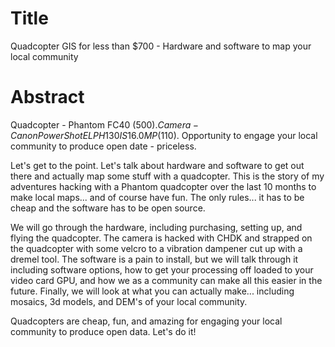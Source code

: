 Title
=====

Quadcopter GIS for less than $700 - Hardware and software to map your local community

Abstract
========

Quadcopter - Phantom FC40 ($500). Camera - Canon PowerShot ELPH 130 IS 16.0 MP ($110). Opportunity to engage your local community to produce open date - priceless. 

Let's get to the point.  Let's talk about hardware and software to get out there and actually map some stuff with a quadcopter.  This is the story of my adventures hacking with a Phantom quadcopter over the last 10 months to make local maps... and of course have fun.  The only rules... it has to be cheap and the software has to be open source.

We will go through the hardware, including purchasing, setting up, and flying the quadcopter.  The camera is hacked with CHDK and strapped on the quadcopter with some velcro to a vibration dampener cut up with a dremel tool.  The software is a pain to install, but we will talk through it including software options, how to get your processing off loaded to your video card GPU, and how we as a community can make all this easier in the future.  Finally, we will look at what you can actually make... including mosaics, 3d models, and DEM's of your local community.

Quadcopters are cheap, fun, and amazing for engaging your local community to produce open data.  Let's do it!
